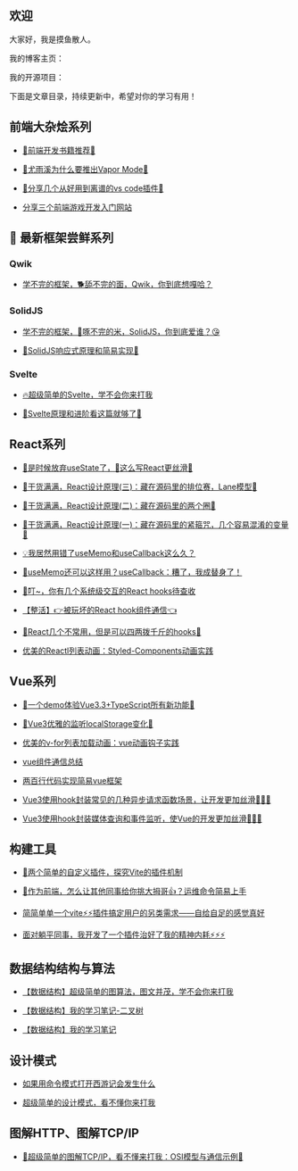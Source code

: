 ## 欢迎

大家好，我是摸鱼散人。

我的博客主页：

我的开源项目：

下面是文章目录，持续更新中，希望对你的学习有用！

## 前端大杂烩系列

- [🎉前端开发书籍推荐🎉](https://juejin.cn/post/7238552719266644029)

- [ 🎉尤雨溪为什么要推出Vapor Mode🎉](https://juejin.cn/post/7238153003282513957)

- [🎉分享几个从好用到离谱的vs code插件🎉](https://juejin.cn/post/7236009756530540603)

- [分享三个前端游戏开发入门网站](https://juejin.cn/post/7234520840318664761)

## 🚀 最新框架尝鲜系列
### Qwik
- [学不完的框架，🐕舔不完的面，Qwik，你到底想嘎哈？](https://juejin.cn/post/7243727090923569189)
### SolidJS
- [学不完的框架，🐔啄不完的米，SolidJS，你到底爱谁？😘](https://juejin.cn/post/7236719086049837093)

- [🎉SolidJS响应式原理和简易实现🎉](https://juejin.cn/post/7239341961260662840)

### Svelte
- [🔥超级简单的Svelte，学不会你来打我](https://juejin.cn/post/7226689042406637624)

- [🎉Svelte原理和进阶看这篇就够了🎉](https://juejin.cn/post/7235628080219078693)


## React系列
- [🤮是时候放弃useState了，🚀这么写React更丝滑🚀](https://juejin.cn/post/7246777363257475129)

- [🎉干货满满，React设计原理(三)：藏在源码里的排位赛，Lane模型🎉](https://juejin.cn/post/7248982532728602681)

- [🎉干货满满，React设计原理(二)：藏在源码里的两个圈🎉](https://juejin.cn/post/7242249906257363001)

- [🎉干货满满，React设计原理(一)：藏在源码里的紧箍咒，几个容易混淆的变量🎉](https://juejin.cn/post/7241567583504728119)

- [💡我居然用错了useMemo和useCallback这么久？](https://juejin.cn/post/7241145428091945015)

- [🤔useMemo还可以这样用？useCallback：糟了，我成替身了！](https://juejin.cn/post/7240721866548740133)

- [🔔叮~，你有几个系统级交互的React hooks待查收](https://juejin.cn/post/7233762589720100919)

- [【整活】👉被玩坏的React hook组件通信👈](https://juejin.cn/post/7231197051202109499)

- [🎉React几个不常用，但是可以四两拨千斤的hooks🎉](https://juejin.cn/post/7230806990452850725)

- [优美的Reactl列表动画：Styled-Components动画实践](https://juejin.cn/post/7216526817372225593)
## Vue系列
- [🎉一个demo体验Vue3.3+TypeScript所有新功能🎉](https://juejin.cn/post/7243321262460731451)

- [🎉Vue3优雅的监听localStorage变化🎉](https://juejin.cn/post/7239715294229921849)

- [优美的v-for列表加载动画：vue动画钩子实践](https://juejin.cn/post/6869195042599206919)

- [vue组件通信总结](https://juejin.cn/post/6844904048118726663)

- [两百行代码实现简易vue框架](https://juejin.cn/post/6844903926119006216)

- [Vue3使用hook封装常见的几种异步请求函数场景，让开发更加丝滑🚀🚀🚀](https://juejin.cn/post/7252255706934722597)

- [Vue3使用hook封装媒体查询和事件监听，使Vue的开发更加丝滑🚀🚀🚀](https://juejin.cn/post/7251523348596441143)

## 构建工具

- [🚀两个简单的自定义插件，探究Vite的插件机制](https://juejin.cn/post/7244520633354141751)

- [🚀作为前端，怎么让其他同事给你挑大拇哥👍？运维命令简易上手](https://juejin.cn/post/7245919919223881783)

- [简简单单一个vite⚡⚡插件搞定用户的另类需求——自给自足的感觉真好](https://juejin.cn/post/7256306281538420797)

- [面对躺平同事，我开发了一个插件治好了我的精神内耗⚡⚡⚡](https://juejin.cn/post/7253734111663079484)

## 数据结构结构与算法

- [【数据结构】超级简单的图算法，图文并茂，学不会你来打我](https://juejin.cn/post/7223739879007158329)

- [【数据结构】我的学习笔记-二叉树](https://juejin.cn/post/7222229682027757605)

- [【数据结构】我的学习笔记](https://juejin.cn/post/7221900917913321528)

## 设计模式

- [如果用命令模式打开西游记会发生什么](https://juejin.cn/post/7225190353737269308)

- [超级简单的设计模式，看不懂你来打我](https://juejin.cn/post/7222575963565375544)

## 图解HTTP、图解TCP/IP

- [🚀超级简单的图解TCP/IP，看不懂来打我：OSI模型与通信示例🚀](https://juejin.cn/editor/drafts/7247694528622084153)
